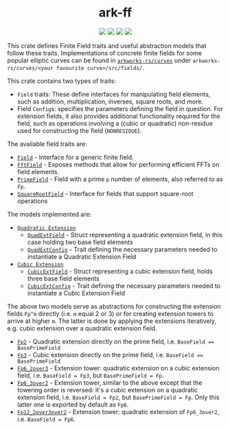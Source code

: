 <h1 align="center">ark-ff</h1>
<p align="center">
    <img src="https://github.com/arkworks-rs/algebra/workflows/CI/badge.svg?branch=master">
    <a href="https://github.com/arkworks-rs/algebra/blob/master/LICENSE-APACHE"><img src="https://img.shields.io/badge/license-APACHE-blue.svg"></a>
    <a href="https://github.com/arkworks-rs/algebra/blob/master/LICENSE-MIT"><img src="https://img.shields.io/badge/license-MIT-blue.svg"></a>
    <a href="https://deps.rs/repo/github/arkworks-rs/algebra"><img src="https://deps.rs/repo/github/arkworks-rs/algebra/status.svg"></a>
</p>

This crate defines Finite Field traits and useful abstraction models that follow these traits.
Implementations of concrete finite fields for some popular elliptic curves can be found in [`arkworks-rs/curves`](https://github.com/arkworks-rs/curves/README.md) under `arkworks-rs/curves/<your favourite curve>/src/fields/`.

This crate contains two types of traits:

- `Field` traits: These define interfaces for manipulating field elements, such as addition, multiplication, inverses, square roots, and more.
- Field `Config`s: specifies the parameters defining the field in question. For extension fields, it also provides additional functionality required for the field, such as operations involving a (cubic or quadratic) non-residue used for constructing the field (`NONRESIDUE`).

The available field traits are:

- [`Field`](https://github.com/arkworks-rs/algebra/blob/master/ff/src/fields/mod.rs#L66) - Interface for a generic finite field.
- [`FftField`](https://github.com/arkworks-rs/algebra/blob/master/ff/src/fields/mod.rs#L275) - Exposes methods that allow for performing efficient FFTs on field elements.
- [`PrimeField`](https://github.com/arkworks-rs/algebra/blob/master/ff/src/fields/mod.rs#L347) - Field with a prime `p` number of elements, also referred to as `Fp`.
- [`SquareRootField`](https://github.com/arkworks-rs/algebra/blob/master/ff/src/fields/mod.rs#L431) - Interface for fields that support square-root operations

The models implemented are:

- [`Quadratic Extension`](https://github.com/arkworks-rs/algebra/blob/master/ff/src/fields/models/quadratic_extension.rs)
    - [`QuadExtField`](https://github.com/arkworks-rs/algebra/blob/master/ff/src/fields/models/quadratic_extension.rs#L140) - Struct representing a quadratic extension field, in this case holding two base field elements
    - [`QuadExtConfig`](https://github.com/arkworks-rs/algebra/blob/master/ff/src/fields/models/quadratic_extension.rs#L27) - Trait defining the necessary parameters needed to instantiate a Quadratic Extension Field
- [`Cubic Extension`](https://github.com/arkworks-rs/algebra/blob/master/ff/src/fields/models/cubic_extension.rs)
    - [`CubicExtField`](https://github.com/arkworks-rs/algebra/blob/master/ff/src/fields/models/cubic_extension.rs#L72) - Struct representing a cubic extension field, holds three base field elements
    - [`CubicExtConfig`](https://github.com/arkworks-rs/algebra/blob/master/ff/src/fields/models/cubic_extension.rs#L27) - Trait defining the necessary parameters needed to instantiate a Cubic Extension Field
  
The above two models serve as abstractions for constructing the extension fields `Fp^m` directly (i.e. `m` equal 2 or 3) or for creating extension towers to arrive at higher `m`. The latter is done by applying the extensions iteratively, e.g. cubic extension over a quadratic extension field.

- [`Fp2`](https://github.com/arkworks-rs/algebra/blob/master/ff/src/fields/models/fp2.rs#L103) - Quadratic extension directly on the prime field, i.e. `BaseField == BasePrimeField`
- [`Fp3`](https://github.com/arkworks-rs/algebra/blob/master/ff/src/fields/models/fp3.rs#L54) - Cubic extension directly on the prime field, i.e. `BaseField == BasePrimeField`
- [`Fp6_2over3`](https://github.com/arkworks-rs/algebra/blob/master/ff/src/fields/models/fp6_2over3.rs#L48) - Extension tower: quadratic extension on a cubic extension field, i.e. `BaseField = Fp3`, but `BasePrimeField = Fp`.
- [`Fp6_3over2`](https://github.com/arkworks-rs/algebra/blob/master/ff/src/fields/models/fp6_3over2.rs#L49) - Extension tower, similar to the above except that the towering order is reversed: it's a cubic extension on a quadratic extension field, i.e. `BaseField = Fp2`, but `BasePrimeField = Fp`. Only this latter one is exported by default as `Fp6`.
- [`Fp12_2over3over2`](https://github.com/arkworks-rs/algebra/blob/master/ff/src/fields/models/fp12_2over3over2.rs#L83) - Extension tower: quadratic extension of `Fp6_3over2`, i.e. `BaseField = Fp6`.
